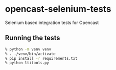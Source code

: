 # opencast-selenium-tests

Selenium based integration tests for Opencast

## Running the tests

```sh
% python -m venv venv
% . ./venv/bin/activate
% pip install -r requirements.txt
% python ltitools.py
```
